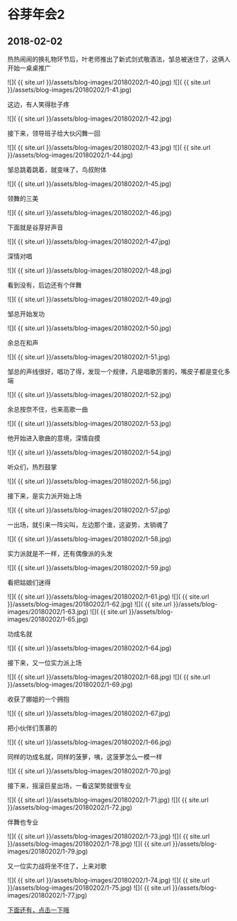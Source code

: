 谷芽年会2
====================

2018-02-02
------------------------

热热闹闹的换礼物环节后，叶老师推出了新式剑式敬酒法，邹总被迷住了，这俩人开始一桌桌推广

![]( {{ site.url }}/assets/blog-images/20180202/1-40.jpg)
![]( {{ site.url }}/assets/blog-images/20180202/1-41.jpg)

这边，有人笑得肚子疼

![]( {{ site.url }}/assets/blog-images/20180202/1-42.jpg)

接下来，领导班子给大伙闪舞一回

![]( {{ site.url }}/assets/blog-images/20180202/1-43.jpg)
![]( {{ site.url }}/assets/blog-images/20180202/1-44.jpg)

邹总跳着跳着，就变味了，鸟叔附体

![]( {{ site.url }}/assets/blog-images/20180202/1-45.jpg)

领舞的三美

![]( {{ site.url }}/assets/blog-images/20180202/1-46.jpg)

下面就是谷芽好声音

![]( {{ site.url }}/assets/blog-images/20180202/1-47.jpg)

深情对唱

![]( {{ site.url }}/assets/blog-images/20180202/1-48.jpg)

看到没有，后边还有个伴舞

![]( {{ site.url }}/assets/blog-images/20180202/1-49.jpg)

邹总开始发功

![]( {{ site.url }}/assets/blog-images/20180202/1-50.jpg)

余总在和声

![]( {{ site.url }}/assets/blog-images/20180202/1-51.jpg)

邹总的声线很好，唱功了得，发现一个规律，凡是唱歌厉害的，嘴皮子都是变化多端

![]( {{ site.url }}/assets/blog-images/20180202/1-52.jpg)

余总按奈不住，也来高歌一曲

![]( {{ site.url }}/assets/blog-images/20180202/1-53.jpg)

他开始进入歌曲的意境，深情自摸

![]( {{ site.url }}/assets/blog-images/20180202/1-54.jpg)

听众们，热烈鼓掌

![]( {{ site.url }}/assets/blog-images/20180202/1-56.jpg)

接下来，是实力派开始上场

![]( {{ site.url }}/assets/blog-images/20180202/1-57.jpg)

一出场，就引来一阵尖叫，左边那个谁，这姿势，太销魂了

![]( {{ site.url }}/assets/blog-images/20180202/1-58.jpg)

实力派就是不一样，还有偶像派的头发

![]( {{ site.url }}/assets/blog-images/20180202/1-59.jpg)

看把姑娘们迷得

![]( {{ site.url }}/assets/blog-images/20180202/1-61.jpg)
![]( {{ site.url }}/assets/blog-images/20180202/1-62.jpg)
![]( {{ site.url }}/assets/blog-images/20180202/1-63.jpg)
![]( {{ site.url }}/assets/blog-images/20180202/1-65.jpg)

功成名就

![]( {{ site.url }}/assets/blog-images/20180202/1-64.jpg)

接下来，又一位实力派上场

![]( {{ site.url }}/assets/blog-images/20180202/1-68.jpg)
![]( {{ site.url }}/assets/blog-images/20180202/1-69.jpg)

收获了娜姐的一个拥抱

![]( {{ site.url }}/assets/blog-images/20180202/1-67.jpg)

把小伙伴们羡慕的

![]( {{ site.url }}/assets/blog-images/20180202/1-66.jpg)

同样的功成名就，同样的菠萝，咦，这菠萝怎么一模一样

![]( {{ site.url }}/assets/blog-images/20180202/1-70.jpg)

接下来，摇滚巨星出场，一看这架势就很专业

![]( {{ site.url }}/assets/blog-images/20180202/1-71.jpg)
![]( {{ site.url }}/assets/blog-images/20180202/1-72.jpg)

伴舞也专业

![]( {{ site.url }}/assets/blog-images/20180202/1-73.jpg)
![]( {{ site.url }}/assets/blog-images/20180202/1-78.jpg)
![]( {{ site.url }}/assets/blog-images/20180202/1-79.jpg)

又一位实力战将坐不住了，上来对歌

![]( {{ site.url }}/assets/blog-images/20180202/1-74.jpg)
![]( {{ site.url }}/assets/blog-images/20180202/1-75.jpg)
![]( {{ site.url }}/assets/blog-images/20180202/1-77.jpg)

[下面还有，点击一下哦](/2018/02/02/谷芽年会2.html)